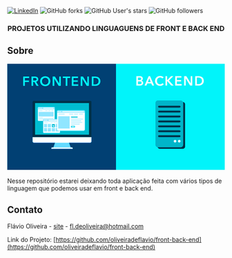 
[![LinkedIn][linkedin-shield]][linkedin-url]
![GitHub forks](https://img.shields.io/github/forks/oliveiradeflavio/front-back-end?style=for-the-badge)
![GitHub User's stars](https://img.shields.io/github/stars/oliveiradeflavio?style=for-the-badge)
![GitHub followers](https://img.shields.io/github/followers/oliveiradeflavio?style=for-the-badge)


<h3 align="center">PROJETOS UTILIZANDO LINGUAGUENS DE FRONT E BACK END</h3>


<!-- ABOUT THE PROJECT -->
## Sobre 

[![tela inicial][product-screenshot]]()

Nesse repositório estarei deixando toda aplicação feita com vários tipos de linguagem que podemos usar em front e back end.


<!-- CONTACT -->
## Contato

Flávio Oliveira - [site](http://www.flaviodeoliveira.com.br) - fl.deoliveira@hotmail.com

Link do Projeto: [https://github.com/oliveiradeflavio/front-back-end](https://github.com/oliveiradeflavio/front-back-end)



<!-- MARKDOWN LINKS & IMAGES -->
<!-- https://www.markdownguide.org/basic-syntax/#reference-style-links -->
[linkedin-shield]: https://img.shields.io/badge/-LinkedIn-black.svg?style=for-the-badge&logo=linkedin&colorB=555
[linkedin-url]: https://www.linkedin.com/in/fladoliveira/
[product-screenshot]: https://github.com/oliveiradeflavio/front-back-end/blob/main/front-back-end.jpg?raw=true
